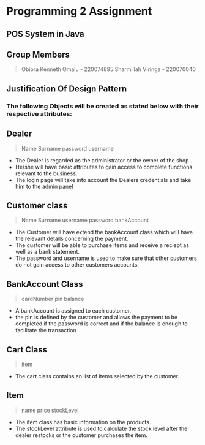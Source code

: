 # Programming 2 Assignment
## POS System in Java
## Group Members
> Obiora Kenneth Omalu - 220074895
> Sharmillah Viringa - 220070040 

## Justification Of Design Pattern
### The following Objects will be created as stated below with their respective attributes:
## Dealer
> Name
> Surname
> password
> username 


- The Dealer is regarded as the administrator or the owner of the shop .
- He/she will have basic attributes to gain access to complete functions relevant to the business.
- The login page will take into account the Dealers credentials and take him to the admin panel

## Customer class
> Name
>Surname
>username
>password
> bankAccount

- The Customer will have extend the bankAccount class which will have the relevant details concerning the payment.
- The customer will be able to purchase items and receive a reciept as well as a bank statement.
- The password and username is used to make sure that other customers do not gain access to other customers accounts.

## BankAccount Class
> cardNumber
>pin
> balance

- A bankAccount is assigned to each customer.
- the pin is defined by the customer and allows the payment to be completed if the password is correct and if the balance is enough to facilitate the transaction



## Cart Class
> item

- The cart class contains an list of items selected by the customer.

## Item
> name
> price
> stockLevel

- The item class has basic information on the products.
- The stockLevel attribute is used to calculate the stock level after the dealer restocks or the customer purchases the item.
